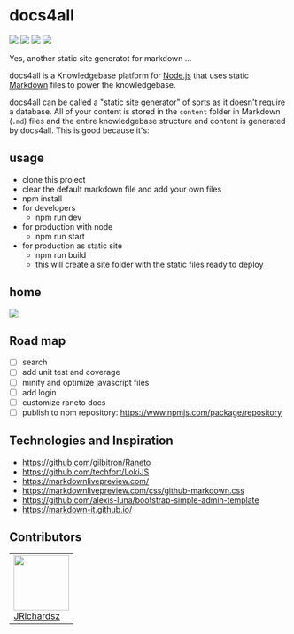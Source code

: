 # docs4all

![](./coverage/lines.svg) ![](./coverage/statements.svg) ![](./coverage/branches.svg) ![](./coverage/functions.svg)

Yes, another static site generatot for markdown ...

docs4all is a Knowledgebase platform for [Node.js](http://nodejs.org) that uses static
[Markdown](http://daringfireball.net/projects/markdown) files to power the knowledgebase.

docs4all can be called a "static site generator" of sorts as it doesn't require a database. All
of your content is stored in the `content` folder in Markdown (`.md`) files and the entire
knowledgebase structure and content is generated by docs4all. This is good because it's:

## usage

- clone this project
- clear the default markdown file and add your own files
- npm install
- for developers
  - npm run dev
- for production with node
  - npm run start
- for production as static site
  - npm run build
  - this will create a site folder with the static files ready to deploy  

## home

![](https://i.ibb.co/80qzMpN/docs4all-home.png)  

## Road map

- [ ] search
- [ ] add unit test and coverage
- [ ] minify and optimize javascript files
- [ ] add login
- [ ] customize raneto docs
- [ ] publish to npm repository: https://www.npmjs.com/package/repository

## Technologies and Inspiration

- https://github.com/gilbitron/Raneto
- https://github.com/techfort/LokiJS
- https://markdownlivepreview.com/
- https://markdownlivepreview.com/css/github-markdown.css
- https://github.com/alexis-luna/bootstrap-simple-admin-template
- https://markdown-it.github.io/

## Contributors

<table>
  <tbody>
    <td>
      <img src="https://avatars0.githubusercontent.com/u/3322836?s=460&v=4" width="100px;"/>
      <br />
      <label><a href="http://jrichardsz.github.io/">JRichardsz</a></label>
      <br />
    </td>    
  </tbody>
</table>
